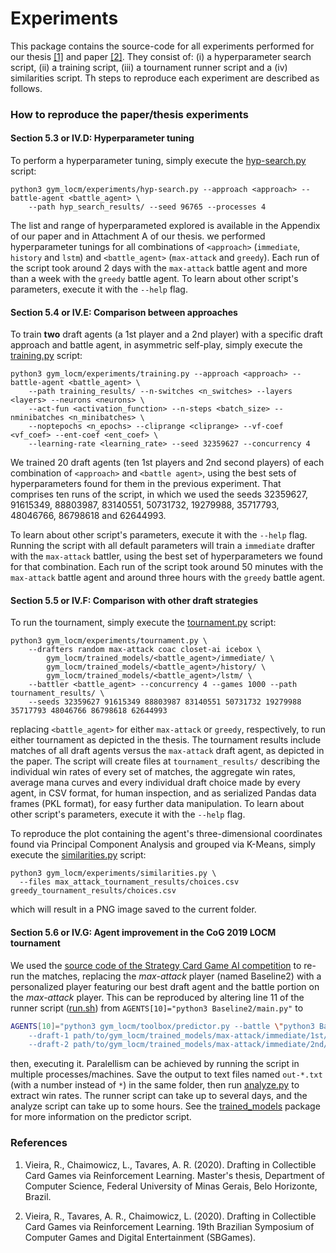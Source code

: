 # Experiments

This package contains the source-code for all experiments performed for our thesis <a href="#vieira2020a">[1]</a> 
and paper <a href="#vieira2020b">[2]</a>. They consist of: (i) a hyperparameter search script, (ii) a training 
script, (iii) a tournament runner script and a (iv) similarities script. Th steps to reproduce each experiment are
described as follows.


### How to reproduce the paper/thesis experiments

#### Section 5.3 or IV.D: Hyperparameter tuning

To perform a hyperparameter tuning, simply execute the [hyp-search.py](hyp-search.py) script:

```
python3 gym_locm/experiments/hyp-search.py --approach <approach> --battle-agent <battle_agent> \
    --path hyp_search_results/ --seed 96765 --processes 4
```

The list and range of hyperparameted explored is available in the Appendix of our paper and in Attachment A of 
our thesis. we performed hyperparameter tunings for all combinations of `<approach>` (`immediate`, `history` 
and `lstm`) and `<battle_agent>` (`max-attack` and `greedy`). Each run of the script took around 2 days with the
`max-attack` battle agent and more than a week with the `greedy` battle agent. To learn about other script's 
parameters, execute it with the `--help` flag.

#### Section 5.4 or IV.E: Comparison between approaches

To train **two** draft agents (a 1st player and a 2nd player) with a specific draft approach and battle agent, 
in asymmetric self-play, simply execute the [training.py](training.py) script:

```
python3 gym_locm/experiments/training.py --approach <approach> --battle-agent <battle_agent> \
    --path training_results/ --n-switches <n_switches> --layers <layers> --neurons <neurons> \
    --act-fun <activation_function> --n-steps <batch_size> --nminibatches <n_minibatches> \
    --noptepochs <n_epochs> --cliprange <cliprange> --vf-coef <vf_coef> --ent-coef <ent_coef> \
    --learning-rate <learning_rate> --seed 32359627 --concurrency 4
```

We trained 20 draft agents (ten 1st players and 2nd second players) of each combination of `<approach>` and 
`<battle agent>`, using the best sets of hyperparameters found for them in the previous experiment. That comprises
ten runs of the script, in which we used the seeds 32359627, 91615349, 88803987, 83140551, 50731732, 19279988, 35717793, 
48046766, 86798618 and 62644993.

To learn about other script's parameters, execute it with the `--help` flag. Running the script with all default 
parameters will train a `immediate` drafter with the `max-attack` battler, using the best set of hyperparameters
we found for that combination. Each run of the script took around 50 minutes with the `max-attack` battle agent and
around three hours with the `greedy` battle agent.

#### Section 5.5 or IV.F: Comparison with other draft strategies

To run the tournament, simply execute the [tournament.py](tournament.py) script:
```
python3 gym_locm/experiments/tournament.py \
    --drafters random max-attack coac closet-ai icebox \
        gym_locm/trained_models/<battle_agent>/immediate/ \
        gym_locm/trained_models/<battle_agent>/history/ \
        gym_locm/trained_models/<battle_agent>/lstm/ \
    --battler <battle_agent> --concurrency 4 --games 1000 --path tournament_results/ \
    --seeds 32359627 91615349 88803987 83140551 50731732 19279988 35717793 48046766 86798618 62644993
```
replacing `<battle_agent>` for either `max-attack` or `greedy`, respectively, to run either tournament as 
depicted in the thesis. The tournament results include matches of all draft agents versus the `max-attack`
draft agent, as depicted in the paper. The script will create files at `tournament_results/` describing 
the individual win rates of every set of matches, the aggregate win rates, average mana curves and every 
individual draft choice made by every agent, in CSV format, for human inspection, and as serialized Pandas 
data frames (PKL format), for easy further data manipulation. To learn about other script's 
parameters, execute it with the `--help` flag.

To reproduce the plot containing the agent's three-dimensional coordinates found via Principal Component 
Analysis and grouped via K-Means, simply execute the [similarities.py](similarities.py) script:
```
python3 gym_locm/experiments/similarities.py \
  --files max_attack_tournament_results/choices.csv greedy_tournament_results/choices.csv
```
which will result in a PNG image saved to the current folder.

#### Section 5.6 or IV.G: Agent improvement in the CoG 2019 LOCM tournament

We used the 
[source code of the Strategy Card Game AI competition](https://github.com/acatai/Strategy-Card-Game-AI-Competition/tree/master/contest-2019-08-COG) 
to re-run the matches, replacing the *max-attack* player (named Baseline2) with a personalized player featuring 
our best draft agent and the battle portion on the *max-attack* player. This can be reproduced by altering line 
11 of the runner script 
([run.sh](https://github.com/acatai/Strategy-Card-Game-AI-Competition/blob/master/contest-2019-08-COG/run.sh))
from `AGENTS[10]="python3 Baseline2/main.py"` to
```bash
AGENTS[10]="python3 gym_locm/toolbox/predictor.py --battle \"python3 Baseline2/main.py\" \
    --draft-1 path/to/gym_locm/trained_models/max-attack/immediate/1st/6.json \
    --draft-2 path/to/gym_locm/trained_models/max-attack/immediate/2nd/8.json"
```
then, executing it. Paralellism can be achieved by running the script in multiple processes/machines. Save the 
output to text files named `out-*.txt` (with a number instead of `*`) in the same folder, then run 
[analyze.py](https://github.com/acatai/Strategy-Card-Game-AI-Competition/blob/master/contest-2019-08-COG/analyze.py) 
to extract win rates. The runner script can take up to several days, and the analyze script can take up to some hours.
See the [trained_models](https://github.com/ronaldosvieira/gym-locm/tree/master/gym_locm/trained_models) 
package for more information on the predictor script.

### References

1. <span id="vieira2020a">Vieira, R., Chaimowicz, L., Tavares, A. R. (2020). Drafting in Collectible Card Games via 
Reinforcement Learning. Master's thesis, Department of Computer Science, Federal University 
of Minas Gerais, Belo Horizonte, Brazil.</span>

2. <span id="vieira2020b">Vieira, R., Tavares, A. R., Chaimowicz, L. (2020). Drafting in 
Collectible Card Games via Reinforcement Learning. 19th Brazilian Symposium of Computer Games
and Digital Entertainment (SBGames).</span>

